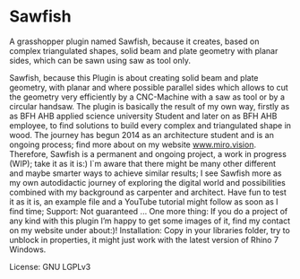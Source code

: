 # Sawfish
A grasshopper plugin named Sawfish, because it creates, based on complex triangulated shapes, solid beam and plate geometry with planar sides, which can be sawn using saw as tool only.


Sawfish, because this Plugin is about creating solid beam and plate geometry, with planar and where possible parallel sides which allows to cut the geometry very efficiently by a CNC-Machine with a saw as tool or by a circular handsaw. The plugin is basically the result of my own way, firstly as as BFH AHB applied science university Student and later on as BFH AHB employee, to find solutions to build every complex and triangulated shape in wood. The journey has begun 2014 as an architecture student and is an ongoing process; find more about on my website www.miro.vision. Therefore, Sawfish is a permanent and ongoing project, a work in progress (WIP); take it as it is:) I`m aware that there might be many other different and maybe smarter ways to achieve similar results; I see Sawfish more as my own autodidactic journey of exploring the digital world and possibilities combined with my background as carpenter and architect. Have fun to test it as it is, an example file and a YouTube tutorial might follow as soon as I find time; Support: Not guaranteed ... One more thing: If you do a project of any kind with this plugin I’m happy to get some images of it, find my contact on my website under about:)!  Installation: Copy in your libraries folder, try to unblock in properties, it might just work with the latest version of Rhino 7 Windows.





License: GNU LGPLv3
